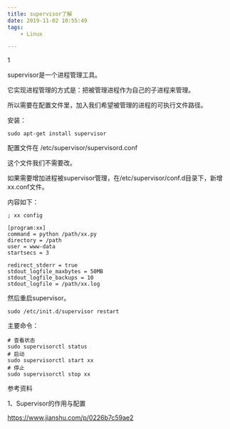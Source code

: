 ```yaml
---
title: supervisor了解
date: 2019-11-02 10:55:49
tags:
	- Linux

---
```


1

supervisor是一个进程管理工具。

它实现进程管理的方式是：把被管理进程作为自己的子进程来管理。

所以需要在配置文件里，加入我们希望被管理的进程的可执行文件路径。

安装：

```
sudo apt-get install supervisor
```

配置文件在 /etc/supervisor/supervisord.conf 

这个文件我们不需要改。

如果需要增加进程被supervisor管理，在/etc/supervisor/conf.d目录下，新增xx.conf文件。

内容如下：

```
; xx config

[program:xx]
command = python /path/xx.py
directory = /path
user = www-data
startsecs = 3

redirect_stderr = true
stdout_logfile_maxbytes = 50MB
stdout_logfile_backups = 10
stdout_logfile = /path/xx.log
```

然后重启supervisor。

```
sudo /etc/init.d/supervisor restart
```

主要命令：

```
# 查看状态
sudo supervisorctl status 
# 启动
sudo supervisorctl start xx
# 停止
sudo supervisorctl stop xx
```



参考资料

1、Supervisor的作用与配置

https://www.jianshu.com/p/0226b7c59ae2